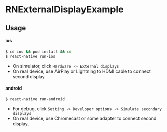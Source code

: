 # RNExternalDisplayExample

## Usage

#### ios

```bash
$ cd ios && pod install && cd -
$ react-native run-ios
```

- On simulator, click `Hardware -> External displays`
- On real device, use AirPlay or Lightning to HDMI cable to connect second display.

#### android

```bash
$ react-native run-android
```

- For debug, click `Setting -> Developer options -> Simulate secondary displays`
- On real device, use Chromecast or some adapter to connect second display.

